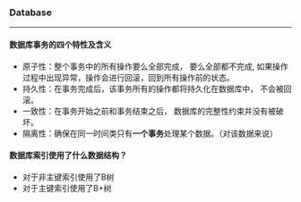 ### Database
---

#### 数据库事务的四个特性及含义
* 原子性：整个事务中的所有操作要么全部完成， 要么全部都不完成, 如果操作过程中出现异常，操作会进行回滚，回到所有操作前的状态。
* 持久性：在事务完成后，该事务所有的操作都将持久化在数据库中， 不会被回滚。
* 一致性：在事务开始之前和事务结束之后， 数据库的完整性约束并没有被破坏。
* 隔离性：确保在同一时间类只有**一个事务**处理某个数据。（对该数据来说）

#### 数据库索引使用了什么数据结构？
* 对于非主键索引使用了B树
* 对于主键索引使用了B+树
